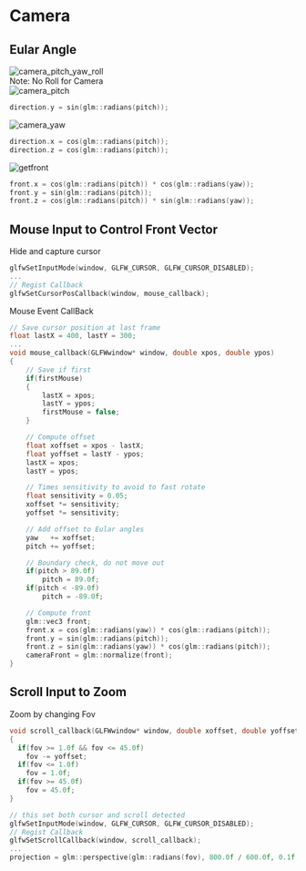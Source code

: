# Camera
## Eular Angle
![camera_pitch_yaw_roll](https://user-images.githubusercontent.com/98029669/213593660-726b4d57-ed32-41be-b009-eb8888e8161f.png)  
Note: No Roll for Camera  
![camera_pitch](https://user-images.githubusercontent.com/98029669/213593833-2661be41-9a74-4fae-9af8-b4924e02ad52.png)
```C++
direction.y = sin(glm::radians(pitch));
```
![camera_yaw](https://user-images.githubusercontent.com/98029669/213593914-252e62b2-89dd-4b17-a02d-96c8875658ed.png)
```C++
direction.x = cos(glm::radians(pitch));
direction.z = cos(glm::radians(pitch));
```
![getfront](https://user-images.githubusercontent.com/98029669/213595006-95acc2ca-a60b-407a-9b83-707fe143937a.jpg)

```C++
front.x = cos(glm::radians(pitch)) * cos(glm::radians(yaw));
front.y = sin(glm::radians(pitch));
front.z = cos(glm::radians(pitch)) * sin(glm::radians(yaw));
```
## Mouse Input to Control Front Vector
Hide and capture cursor
```C++
glfwSetInputMode(window, GLFW_CURSOR, GLFW_CURSOR_DISABLED);
...
// Regist Callback
glfwSetCursorPosCallback(window, mouse_callback);
```
Mouse Event CallBack
```C++
// Save cursor position at last frame
float lastX = 400, lastY = 300;
...
void mouse_callback(GLFWwindow* window, double xpos, double ypos)
{
    // Save if first
    if(firstMouse)
    {
        lastX = xpos;
        lastY = ypos;
        firstMouse = false;
    }

    // Compute offset
    float xoffset = xpos - lastX;
    float yoffset = lastY - ypos; 
    lastX = xpos;
    lastY = ypos;

    // Times sensitivity to avoid to fast rotate
    float sensitivity = 0.05;
    xoffset *= sensitivity;
    yoffset *= sensitivity;

    // Add offset to Eular angles
    yaw   += xoffset;
    pitch += yoffset;

    // Boundary check, do not move out
    if(pitch > 89.0f)
        pitch = 89.0f;
    if(pitch < -89.0f)
        pitch = -89.0f;

    // Compute front
    glm::vec3 front;
    front.x = cos(glm::radians(yaw)) * cos(glm::radians(pitch));
    front.y = sin(glm::radians(pitch));
    front.z = sin(glm::radians(yaw)) * cos(glm::radians(pitch));
    cameraFront = glm::normalize(front);
}
```
## Scroll Input to Zoom
Zoom by changing Fov
```C++
void scroll_callback(GLFWwindow* window, double xoffset, double yoffset)
{
  if(fov >= 1.0f && fov <= 45.0f)
    fov -= yoffset;
  if(fov <= 1.0f)
    fov = 1.0f;
  if(fov >= 45.0f)
    fov = 45.0f;
}
```
```C++
// this set both cursor and scroll detected
glfwSetInputMode(window, GLFW_CURSOR, GLFW_CURSOR_DISABLED);
// Regist Callback
glfwSetScrollCallback(window, scroll_callback);
...
projection = glm::perspective(glm::radians(fov), 800.0f / 600.0f, 0.1f, 100.0f);
```

